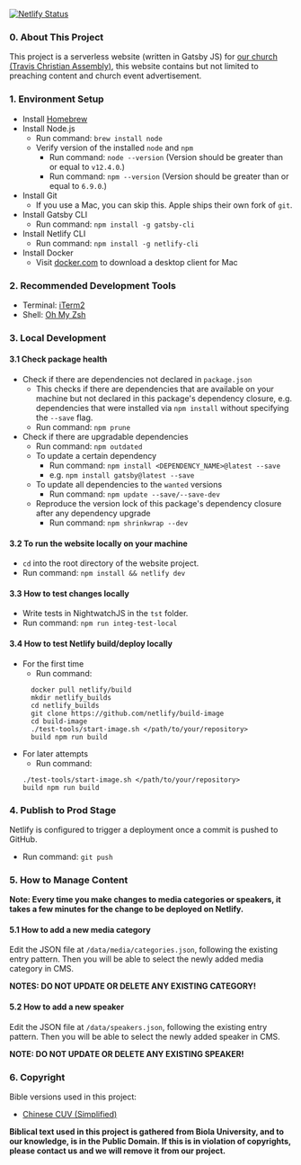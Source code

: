[![Netlify Status](https://api.netlify.com/api/v1/badges/25b0a3a2-aba0-4b1e-b84a-3442d8370a85/deploy-status)](https://app.netlify.com/sites/tcaaustin/deploys)
### 0. About This Project
This project is a serverless website (written in Gatsby JS) for [our church (Travis Christian Assembly)](http://www.tcaweb.org/), this website contains but not limited to preaching content and church event advertisement.

### 1. Environment Setup
* Install [Homebrew](https://docs.brew.sh/Installation)
* Install Node.js
  * Run command: `brew install node`
  * Verify version of the installed `node` and `npm`
    * Run command: `node --version` (Version should be greater than or equal to `v12.4.0`.)
    * Run command: `npm --version` (Version should be greater than or equal to `6.9.0`.)
* Install Git
  * If you use a Mac, you can skip this. Apple ships their own fork of `git`.
* Install Gatsby CLI
  * Run command: `npm install -g gatsby-cli`
* Install Netlify CLI
  * Run command: `npm install -g netlify-cli`
* Install Docker
  * Visit [docker.com](https://www.docker.com/) to download a desktop client for Mac

### 2. Recommended Development Tools
* Terminal: [iTerm2](https://www.iterm2.com/)
* Shell: [Oh My Zsh](https://github.com/robbyrussell/oh-my-zsh)

### 3. Local Development
#### 3.1 Check package health
* Check if there are dependencies not declared in `package.json`
  * This checks if there are dependencies that are available on your machine but not declared in this package's dependency closure, e.g. dependencies that were installed via `npm install` without specifying the `--save` flag.
  * Run command: `npm prune`
* Check if there are upgradable dependencies
  * Run command: `npm outdated`
  * To update a certain dependency
    * Run command: `npm install <DEPENDENCY_NAME>@latest --save`
    * e.g. `npm install gatsby@latest --save`
  * To update all dependencies to the `wanted` versions
    * Run command: `npm update --save/--save-dev`
  * Reproduce the version lock of this package's dependency closure after any dependency upgrade
    * Run command: `npm shrinkwrap --dev`

#### 3.2 To run the website locally on your machine
* `cd` into the root directory of the website project.
* Run command: `npm install && netlify dev`

#### 3.3 How to test changes locally
* Write tests in NightwatchJS in the `tst` folder.
* Run command: `npm run integ-test-local`

#### 3.4 How to test Netlify build/deploy locally
* For the first time
  * Run command:
  ```
    docker pull netlify/build
    mkdir netlify_builds
    cd netlify_builds
    git clone https://github.com/netlify/build-image
    cd build-image
    ./test-tools/start-image.sh </path/to/your/repository>
    build npm run build
  ```
* For later attempts
  * Run command:
  ```
  ./test-tools/start-image.sh </path/to/your/repository>
  build npm run build
  ```

### 4. Publish to Prod Stage
Netlify is configured to trigger a deployment once a commit is pushed to GitHub.

* Run command: `git push`

### 5. How to Manage Content
**Note: Every time you make changes to media categories or speakers, it takes a few minutes for the change to be deployed on Netlify.**

#### 5.1 How to add a new media category
Edit the JSON file at `/data/media/categories.json`, following the existing entry pattern. Then you will be able to select the newly added media category in CMS.

**NOTES: DO NOT UPDATE OR DELETE ANY EXISTING CATEGORY!**

#### 5.2 How to add a new speaker
Edit the JSON file at `/data/speakers.json`, following the existing entry pattern. Then you will be able to select the newly added speaker in CMS.

**NOTE: DO NOT UPDATE OR DELETE ANY EXISTING SPEAKER!**

### 6. Copyright
Bible versions used in this project:
* [Chinese CUV (Simplified)](https://unbound.biola.edu/index.cfm?method=downloads.showDownloadMain)

**Biblical text used in this project is gathered from Biola University, and to our knowledge, is in the Public Domain. If this is in violation of copyrights, please contact us and we will remove it from our project.**
